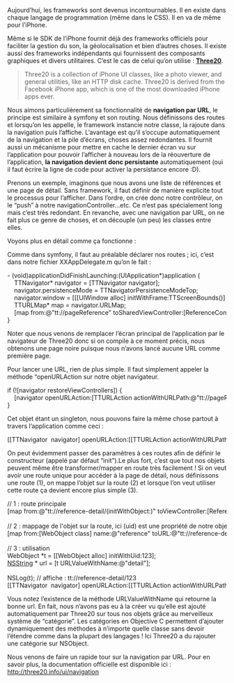 
Aujourd&#8217;hui, les frameworks sont devenus incontournables. Il en existe dans chaque langage de programmation (même dans le CSS). Il en va de même pour l&#8217;iPhone.

Même si le SDK de l&#8217;iPhone fournit déjà des frameworks officiels pour faciliter la gestion du son, la géolocalisation et bien d&#8217;autres choses. Il existe aussi des frameworks indépendants qui fournissent des composants graphiques et divers utilitaires. C&#8217;est le cas de celui qu&#8217;on utilise : **[Three20][1]**.

> Three20 is a collection of iPhone UI classes, like a photo viewer, and general utilities, like an HTTP disk cache. Three20 is derived from the Facebook iPhone app, which is one of the most downloaded iPhone apps ever.

Nous aimons particulièrement sa fonctionnalité de **navigation par URL**, le principe est similaire à symfony et son routing. Nous définissons des routes et lorsqu&#8217;on les appelle, le framework instancie notre classe, la rajoute dans la navigation puis l&#8217;affiche. L&#8217;avantage est qu&#8217;il s&#8217;occupe automatiquement de la navigation et la pile d&#8217;écrans, choses assez redondantes. Il fournit aussi un mécanisme pour mettre en cache le dernier écran vu sur l&#8217;application pour pouvoir l&#8217;afficher à nouveau lors de la réouverture de l&#8217;application, **la navigation devient donc persistante** automatiquement (oui il faut écrire la ligne de code pour activer la persistance encore :D).

Prenons un exemple, imaginons que nous avons une liste de références et une page de détail. Sans framework, il faut définir de manière explicite tout le processus pour l&#8217;afficher. Dans l&#8217;ordre, on crée donc notre contrôleur, on le &#8220;push&#8221; à notre navigationController&#8230;etc. Ce n&#8217;est pas spécialement long mais c&#8217;est très redondant. En revanche, avec une navigation par URL, on ne fait plus ce genre de choses, et on découple (un peu) les classes entre elles.

Voyons plus en détail comme ça fonctionne :

Comme dans symfony, il faut au préalable déclarer nos routes ; ici, c&#8217;est dans notre fichier XXAppDelegate.m qu&#8217;on le fait :

<div class="codecolorer-container objc vibrant" style="overflow:auto;white-space:nowrap;width:100%;">
  <div class="objc codecolorer">
    <span class="sy0">-</span> <span class="br0">&#40;</span><span class="kw4">void</span><span class="br0">&#41;</span>applicationDidFinishLaunching<span class="sy0">:</span><span class="br0">&#40;</span>UIApplication<span class="sy0">*</span><span class="br0">&#41;</span>application <span class="br0">&#123;</span><br /> &nbsp; &nbsp; TTNavigator<span class="sy0">*</span> navigator <span class="sy0">=</span> <span class="br0">&#91;</span>TTNavigator navigator<span class="br0">&#93;</span>;<br /> &nbsp; &nbsp; navigator.persistenceMode <span class="sy0">=</span> TTNavigatorPersistenceModeTop;<br /> &nbsp; &nbsp; navigator.window <span class="sy0">=</span> <span class="br0">&#91;</span><span class="br0">&#91;</span><span class="br0">&#91;</span>UIWindow alloc<span class="br0">&#93;</span> initWithFrame<span class="sy0">:</span>TTScreenBounds<span class="br0">&#40;</span><span class="br0">&#41;</span><span class="br0">&#93;</span> autorelease<span class="br0">&#93;</span>;<br /> &nbsp; &nbsp; TTURLMap<span class="sy0">*</span> map <span class="sy0">=</span> navigator.URLMap;<br /> &nbsp; &nbsp; <span class="br0">&#91;</span>map from<span class="sy0">:</span><span class="co3">@</span><span class="st0">"tt://pageReference"</span> toSharedViewController<span class="sy0">:</span><span class="br0">&#91;</span>ReferenceController class<span class="br0">&#93;</span><span class="br0">&#93;</span>;<br /> <span class="br0">&#125;</span>
  </div>
</div>

Noter que nous venons de remplacer l&#8217;écran principal de l&#8217;application par le navigateur de Three20 donc si on compile à ce moment précis, nous obtenons une page noire puisque nous n&#8217;avons lancé aucune URL comme première page.

Pour lancer une URL, rien de plus simple. Il faut simplement appeler la méthode &#8220;openURLAction sur notre objet navigateur.

<div class="codecolorer-container objc vibrant" style="overflow:auto;white-space:nowrap;width:100%;">
  <div class="objc codecolorer">
    <span class="kw1">if</span> <span class="br0">&#40;</span><span class="sy0">!</span><span class="br0">&#91;</span>navigator restoreViewControllers<span class="br0">&#93;</span><span class="br0">&#41;</span> <span class="br0">&#123;</span><br /> &nbsp; &nbsp; <span class="br0">&#91;</span>navigator openURLAction<span class="sy0">:</span><span class="br0">&#91;</span>TTURLAction actionWithURLPath<span class="sy0">:</span><span class="co3">@</span><span class="st0">"tt://pageReference"</span><span class="br0">&#93;</span><span class="br0">&#93;</span>;<br /> <span class="br0">&#125;</span>
  </div>
</div>

Cet objet étant un singleton, nous pouvons faire la même chose partout à travers l&#8217;application comme ceci :

<div class="codecolorer-container objc vibrant" style="overflow:auto;white-space:nowrap;width:100%;">
  <div class="objc codecolorer">
    <span class="br0">&#91;</span><span class="br0">&#91;</span>TTNavigator &nbsp;navigator<span class="br0">&#93;</span> openURLAction<span class="sy0">:</span><span class="br0">&#91;</span><span class="br0">&#91;</span>TTURLAction actionWithURLPath<span class="sy0">:</span><span class="co3">@</span><span class="st0">"tt://pageReference"</span><span class="br0">&#93;</span> applyAnimated<span class="sy0">:</span><span class="kw2">YES</span><span class="br0">&#93;</span><span class="br0">&#93;</span>;
  </div>
</div>

On peut évidemment passer des paramètres à ces routes afin de définir le constructeur (appelé par défaut &#8220;init&#8221;).Le plus fort, c&#8217;est que tout nos objets peuvent même être transformer/mapper en route très facilement ! Si on veut avoir une route unique pour accéder à la page de détail, nous définissons une route (1), on mappe l&#8217;objet sur la route (2) et lorsque l&#8217;on veut utiliser cette route ça devient encore plus simple (3).

<div class="codecolorer-container objc vibrant" style="overflow:auto;white-space:nowrap;width:100%;">
  <div class="objc codecolorer">
    <span class="co2">// 1 : route principale</span><br /> <span class="br0">&#91;</span>map from<span class="sy0">:</span><span class="co3">@</span><span class="st0">"tt://reference-detail/(initWithObject:)"</span> toViewController<span class="sy0">:</span><span class="br0">&#91;</span>ReferenceDetailController class<span class="br0">&#93;</span><span class="br0">&#93;</span>;<br /> <br /> <span class="co2">// 2 : mappage de l'objet sur la route, ici (uid) est une propriété de notre objet.</span><br /> <span class="br0">&#91;</span>map from<span class="sy0">:</span><span class="br0">&#91;</span>WebObject class<span class="br0">&#93;</span> name<span class="sy0">:</span><span class="co3">@</span><span class="st0">"reference"</span> toURL<span class="sy0">:</span><span class="co3">@</span><span class="st0">"tt://reference-detail/(uid))"</span><span class="br0">&#93;</span>;<br /> <br /> <span class="co2">// 3 : utilisation</span><br /> WebObject <span class="sy0">*</span>t <span class="sy0">=</span> <span class="br0">&#91;</span><span class="br0">&#91;</span>WebObject alloc<span class="br0">&#93;</span> initWithUid<span class="sy0">:</span><span class="nu0">123</span><span class="br0">&#93;</span>;<br /> <a href="http://developer.apple.com/documentation/Cocoa/Reference/Foundation/Classes/NSString_Class/"><span class="kw5">NSString</span></a> <span class="sy0">*</span> url <span class="sy0">=</span> <span class="br0">&#91;</span>t URLValueWithName<span class="sy0">:</span><span class="co3">@</span><span class="st0">"detail"</span><span class="br0">&#93;</span>;<br /> <br /> NSLog<span class="br0">&#40;</span>t<span class="br0">&#41;</span>; <span class="co2">// affiche : tt://reference-detail/123</span><br /> <span class="br0">&#91;</span><span class="br0">&#91;</span>TTNavigator &nbsp;navigator<span class="br0">&#93;</span> openURLAction<span class="sy0">:</span><span class="br0">&#91;</span><span class="br0">&#91;</span>TTURLAction actionWithURLPath<span class="sy0">:</span>url<span class="br0">&#93;</span> applyAnimated<span class="sy0">:</span><span class="kw2">YES</span><span class="br0">&#93;</span><span class="br0">&#93;</span>;
  </div>
</div>

Vous notez l&#8217;existence de la méthode URLValueWithName qui retourne la bonne url. En fait, nous n&#8217;avons pas eu à la créer vu qu&#8217;elle est ajouté automatiquement par Three20 sur tous nos objets grâce au merveilleux système de &#8220;catégorie&#8221;. Les catégories en Objective C permettent d&#8217;ajouter dynamiquement des méthodes à n&#8217;importe quelle classe sans devoir l&#8217;étendre comme dans la plupart des langages ! Ici Three20 a du rajouter une catégorie sur NSObject.

Nous venons de faire un rapide tour sur la navigation par URL. Pour en savoir plus, la documentation officielle est disponible ici : <http://three20.info/ui/navigation>

 [1]: http://three20.info/
